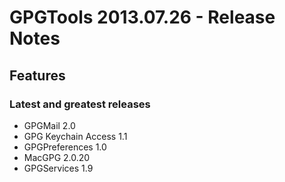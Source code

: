 GPGTools 2013.07.26 - Release Notes
===================================

Features
--------

### Latest and greatest releases

*   GPGMail 2.0
*   GPG Keychain Access 1.1
*   GPGPreferences 1.0
*   MacGPG 2.0.20
*   GPGServices 1.9
